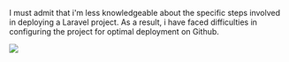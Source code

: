 I must admit that i'm less knowledgeable about the specific steps involved in deploying a Laravel project.
As a result, i have faced difficulties in configuring the project for optimal deployment on Github.



![](public/image/landing.png)
